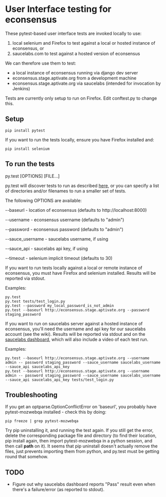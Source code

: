 User Interface testing for econsensus
=====================================
These pytest-based user interface tests are invoked locally to use:

1. local selenium and Firefox to test against a local or hosted instance of 
econsensus, or 
1. saucelabs.com to test against a hosted version of econsensus 

We can therefore use them to test:
* a local instance of econsensus running via django dev server
* econsensus.stage.aptivate.org from a development machine
* econsensus.stage.aptivate.org via saucelabs (intended for
invocation by Jenkins)

Tests are currently only setup to run on Firefox. Edit conftest.py to change
this.

Setup
-----

    pip install pytest

If you want to run the tests locally, ensure you have Firefox installed and:

    pip install selenium

To run the tests
----------------

py.test [OPTIONS] [FILE...]

py.test will discover tests to run as described [here](
http://pytest.org/latest/goodpractises.html#test-discovery), or you can 
specify a list of directories and/or filenames to run a smaller set of tests.

The following OPTIONS are available:

--baseurl - location of econsensus (defaults to http://localhost:8000)

--username - econsensus username (defaults to "admin")

--password - econsensus password (defaults to "admin")

--sauce_username - saucelabs username, if using

--sauce_api - saucelabs api key, if using

--timeout - selenium implicit timeout (defaults to 30)

If you want to run tests locally against a local or remote instance of 
econsensus, you must have Firefox and selenium installed. Results will be 
reported via stdout.

Examples:

    py.test
    py.test tests/test_login.py
    py.test --password my_local_password_is_not_admin
    py.test --baseurl http://econsensus.stage.aptivate.org --password staging_password

If you want to run on saucelabs server against a hosted instance of econsensus, you'll need 
the username and api key for our saucelabs account (see the wiki). Results will 
be reported via stdout and on the [saucelabs dashboard](https://saucelabs.com/login), 
which will also include a video of each test run.

Examples:

    py.test --baseurl http://econsensus.stage.aptivate.org --username admin -- password staging_password --sauce_username saucelabs_username --sauce_api saucelabs_api_key
    py.test --baseurl http://econsensus.stage.aptivate.org --username admin -- password staging_password --sauce_username saucelabs_username --sauce_api saucelabs_api_key tests/test_login.py


Troubleshooting
---------------

If you get an optparse.OptionConflictError on 'baseurl', you probably have pytest-mozwebqa installed - check this by doing:

    pip freeze | grep pytest-mozwebqa

Try pip uninstalling it, and running the test again. If you still get the error, delete the corresponding package file and directory (to find their location, pip install again, then import pytest-mozwebqa in a python session, and then call __path__ on it). It seems that pip uninstall doesn't actually remove the files, just prevents importing them from python, and py.test must be getting round that somehow.

TODO
----

* Figure out why saucelabs dashboard reports "Pass" result even when there's a failure/error (as reported to stdout).

